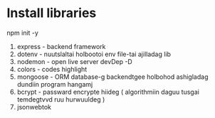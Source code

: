 # Install libraries

npm init -y

1. express - backend framework
2. dotenv - nuutslaltai holbootoi env file-tai ajilladag lib
3. nodemon - open live server devDep -D
4. colors - codes highlight
5. mongoose - ORM database-g backendtgee holbohod ashigladag dundiin program hangamj
6. bcrypt - passward encrypte hiideg ( algorithmiin daguu tusgai temdegtvvd ruu hurwuuldeg )
7. jsonwebtok
